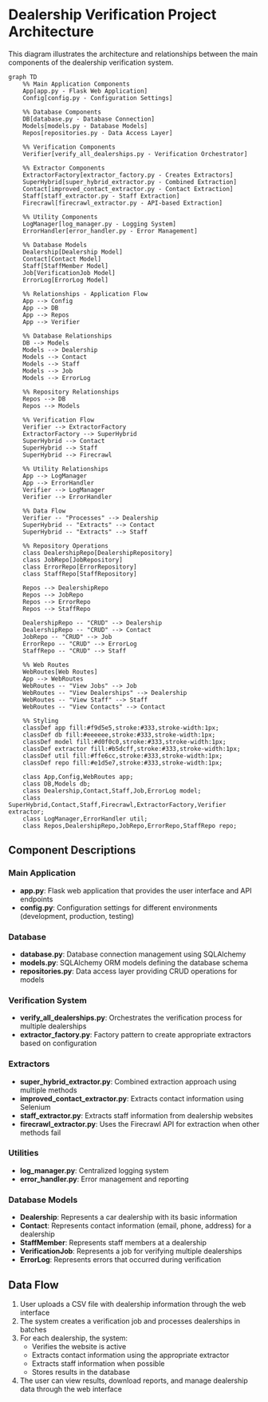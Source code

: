 # Dealership Verification Project Architecture

This diagram illustrates the architecture and relationships between the main components of the dealership verification system.

```mermaid
graph TD
    %% Main Application Components
    App[app.py - Flask Web Application]
    Config[config.py - Configuration Settings]
    
    %% Database Components
    DB[database.py - Database Connection]
    Models[models.py - Database Models]
    Repos[repositories.py - Data Access Layer]
    
    %% Verification Components
    Verifier[verify_all_dealerships.py - Verification Orchestrator]
    
    %% Extractor Components
    ExtractorFactory[extractor_factory.py - Creates Extractors]
    SuperHybrid[super_hybrid_extractor.py - Combined Extraction]
    Contact[improved_contact_extractor.py - Contact Extraction]
    Staff[staff_extractor.py - Staff Extraction]
    Firecrawl[firecrawl_extractor.py - API-based Extraction]
    
    %% Utility Components
    LogManager[log_manager.py - Logging System]
    ErrorHandler[error_handler.py - Error Management]
    
    %% Database Models
    Dealership[Dealership Model]
    Contact[Contact Model]
    Staff[StaffMember Model]
    Job[VerificationJob Model]
    ErrorLog[ErrorLog Model]
    
    %% Relationships - Application Flow
    App --> Config
    App --> DB
    App --> Repos
    App --> Verifier
    
    %% Database Relationships
    DB --> Models
    Models --> Dealership
    Models --> Contact
    Models --> Staff
    Models --> Job
    Models --> ErrorLog
    
    %% Repository Relationships
    Repos --> DB
    Repos --> Models
    
    %% Verification Flow
    Verifier --> ExtractorFactory
    ExtractorFactory --> SuperHybrid
    SuperHybrid --> Contact
    SuperHybrid --> Staff
    SuperHybrid --> Firecrawl
    
    %% Utility Relationships
    App --> LogManager
    App --> ErrorHandler
    Verifier --> LogManager
    Verifier --> ErrorHandler
    
    %% Data Flow
    Verifier -- "Processes" --> Dealership
    SuperHybrid -- "Extracts" --> Contact
    SuperHybrid -- "Extracts" --> Staff
    
    %% Repository Operations
    class DealershipRepo[DealershipRepository]
    class JobRepo[JobRepository]
    class ErrorRepo[ErrorRepository]
    class StaffRepo[StaffRepository]
    
    Repos --> DealershipRepo
    Repos --> JobRepo
    Repos --> ErrorRepo
    Repos --> StaffRepo
    
    DealershipRepo -- "CRUD" --> Dealership
    DealershipRepo -- "CRUD" --> Contact
    JobRepo -- "CRUD" --> Job
    ErrorRepo -- "CRUD" --> ErrorLog
    StaffRepo -- "CRUD" --> Staff
    
    %% Web Routes
    WebRoutes[Web Routes]
    App --> WebRoutes
    WebRoutes -- "View Jobs" --> Job
    WebRoutes -- "View Dealerships" --> Dealership
    WebRoutes -- "View Staff" --> Staff
    WebRoutes -- "View Contacts" --> Contact
    
    %% Styling
    classDef app fill:#f9d5e5,stroke:#333,stroke-width:1px;
    classDef db fill:#eeeeee,stroke:#333,stroke-width:1px;
    classDef model fill:#d0f0c0,stroke:#333,stroke-width:1px;
    classDef extractor fill:#b5dcff,stroke:#333,stroke-width:1px;
    classDef util fill:#ffe6cc,stroke:#333,stroke-width:1px;
    classDef repo fill:#e1d5e7,stroke:#333,stroke-width:1px;
    
    class App,Config,WebRoutes app;
    class DB,Models db;
    class Dealership,Contact,Staff,Job,ErrorLog model;
    class SuperHybrid,Contact,Staff,Firecrawl,ExtractorFactory,Verifier extractor;
    class LogManager,ErrorHandler util;
    class Repos,DealershipRepo,JobRepo,ErrorRepo,StaffRepo repo;
```

## Component Descriptions

### Main Application
- **app.py**: Flask web application that provides the user interface and API endpoints
- **config.py**: Configuration settings for different environments (development, production, testing)

### Database
- **database.py**: Database connection management using SQLAlchemy
- **models.py**: SQLAlchemy ORM models defining the database schema
- **repositories.py**: Data access layer providing CRUD operations for models

### Verification System
- **verify_all_dealerships.py**: Orchestrates the verification process for multiple dealerships
- **extractor_factory.py**: Factory pattern to create appropriate extractors based on configuration

### Extractors
- **super_hybrid_extractor.py**: Combined extraction approach using multiple methods
- **improved_contact_extractor.py**: Extracts contact information using Selenium
- **staff_extractor.py**: Extracts staff information from dealership websites
- **firecrawl_extractor.py**: Uses the Firecrawl API for extraction when other methods fail

### Utilities
- **log_manager.py**: Centralized logging system
- **error_handler.py**: Error management and reporting

### Database Models
- **Dealership**: Represents a car dealership with its basic information
- **Contact**: Represents contact information (email, phone, address) for a dealership
- **StaffMember**: Represents staff members at a dealership
- **VerificationJob**: Represents a job for verifying multiple dealerships
- **ErrorLog**: Represents errors that occurred during verification

## Data Flow

1. User uploads a CSV file with dealership information through the web interface
2. The system creates a verification job and processes dealerships in batches
3. For each dealership, the system:
   - Verifies the website is active
   - Extracts contact information using the appropriate extractor
   - Extracts staff information when possible
   - Stores results in the database
4. The user can view results, download reports, and manage dealership data through the web interface
